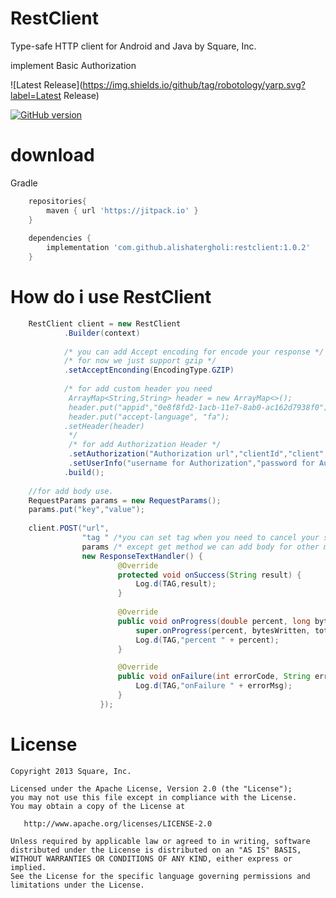 RestClient
======

Type-safe HTTP client for Android and Java by Square, Inc.


implement Basic Authorization 

![Latest Release](https://img.shields.io/github/tag/robotology/yarp.svg?label=Latest Release)

[![GitHub version](https://badge.fury.io/gh/boennemann%2Fbadges.svg?label=/releases/latest)](https://github.com/alishatergholi/restclient/releases/latest)


download
======


Gradle
```groovy
    repositories{
        maven { url 'https://jitpack.io' }
    }
    
    dependencies {
        implementation 'com.github.alishatergholi:restclient:1.0.2'
    }
```

How do i use RestClient
=======================
```java
    RestClient client = new RestClient
            .Builder(context)
            
            /* you can add Accept encoding for encode your response */
            /* for now we just support gzip */
            .setAcceptEnconding(EncodingType.GZIP) 
            
            /* for add custom header you need 
             ArrayMap<String,String> header = new ArrayMap<>();
             header.put("appid","0e8f8fd2-1acb-11e7-8ab0-ac162d7938f0");
             header.put("accept-language", "fa");
            .setHeader(header)
             */
             /* for add Authorization Header */
             .setAuthorization("Authorization url","clientId","client",AuthType.BASIC_AUTH)
             .setUserInfo("username for Authorization","password for Authorization")
            .build();
    
    //for add body use.
    RequestParams params = new RequestParams();
    params.put("key","value");
    
    client.POST("url",
                "tag " /*you can set tag when you need to cancel your service*/,
                params /* except get method we can add body for other method as body */,
                new ResponseTextHandler() {
                        @Override
                        protected void onSuccess(String result) {
                            Log.d(TAG,result);
                        }
                        
                        @Override
                        public void onProgress(double percent, long bytesWritten, long totalSize) {
                            super.onProgress(percent, bytesWritten, totalSize);
                            Log.d(TAG,"percent " + percent);
                        }

                        @Override
                        public void onFailure(int errorCode, String errorMsg) {
                            Log.d(TAG,"onFailure " + errorMsg);
                        }
                    }); 
```
                    

License
=======

    Copyright 2013 Square, Inc.

    Licensed under the Apache License, Version 2.0 (the "License");
    you may not use this file except in compliance with the License.
    You may obtain a copy of the License at

       http://www.apache.org/licenses/LICENSE-2.0

    Unless required by applicable law or agreed to in writing, software
    distributed under the License is distributed on an "AS IS" BASIS,
    WITHOUT WARRANTIES OR CONDITIONS OF ANY KIND, either express or implied.
    See the License for the specific language governing permissions and
    limitations under the License.


